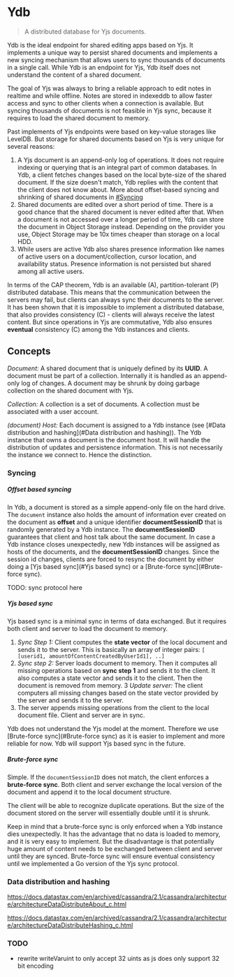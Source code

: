 
# Ydb
> A distributed database for Yjs documents. 

Ydb is the ideal endpoint for shared editing apps based on Yjs. It implements a unique way to persist shared documents and implements a new syncing mechanism that allows users to sync thousands of documents in a single call. While Ydb is an endpoint for Yjs, Ydb itself does not understand the content of a shared document.

The goal of Yjs was always to bring a reliable approach to edit notes in realtime and while offline. Notes are stored in indexeddb to allow faster access and sync to other clients when a connection is available. But syncing thousands of documents is not feasible in Yjs sync, because it requires to load the shared document to memory.

Past implements of Yjs endpoints were based on key-value storages like LevelDB. But storage for shared documents based on Yjs is very unique for several reasons:
1. A Yjs document is an append-only log of operations. It does not require indexing or querying that is an integral part of common databases. In Ydb, a client fetches changes based on the local byte-size of the shared document. If the size doesn't match, Ydb replies with the content that the client does not know about. More about offset-based syncing and shrinking of shared documents in [#Syncing](#Syncing)
2. Shared documents are edited over a short period of time. There is a good chance that the shared document is never edited after that. When a document is not accessed over a longer period of time, Ydb can store the document in Object Storage instead. Depending on the provider you use, Object Storage may be 10x times cheaper than storage on a local HDD.
3. While users are active Ydb also shares presence information like names of active users on a document/collection, cursor location, and availability status. Presence information is not persisted but shared among all active users. 

In terms of the CAP theorem, Ydb is an available (A), partition-tolerant (P) distributed database. This means that the communication between the servers may fail, but clients can always sync their documents to the server. 
It has been shown that it is impossible to implement a distributed database, that also provides consistency (C) - clients will always receive the latest content. But since operations in Yjs are commutative, Ydb also ensures **eventual** consistency (C) among the Ydb instances and clients.  

## Concepts

*Document:* A shared document that is uniquely defined by its **UUID**. A document must be part of a collection. Internally it is handled as an append-only log of changes. A document may be shrunk by doing garbage collection on the shared document with Yjs. 

*Collection:* A collection is a set of documents. A collection must be associated with a user account.

*(document) Host:* Each document is assigned to a Ydb instance (see [#Data distribution and hashing](#Data distribution and hashing)). The Ydb instance that owns a document is the document host. It will handle the distribution of updates and persistence information. This is not necessarily the instance we connect to. Hence the distinction.

### Syncing

##### Offset based syncing
In Ydb, a document is stored as a simple append-only file on the hard drive. The `document` instance also holds the amount of information ever created on the document as **offset** and a unique identifier **documentSessionID** that is randomly generated by a Ydb instance. The **documentSessionID** guarantees that client and host talk about the same document. In case a Ydb instance closes unexpectedly, new Ydb instances will be assigned as hosts of the documents, and the **documentSessionID** changes. Since the session id changes, clients are forced to resync the document by either doing a [Yjs based sync](#Yjs based sync) or a [Brute-force sync](#Brute-force sync).

TODO: sync protocol here

##### Yjs based sync
Yjs based sync is a minimal sync in terms of data exchanged. But it requires both client and server to load the document to memory.

1. *Sync Step 1:* Client computes the **state vector** of the local document and sends it to the server. This is basically an array of integer pairs: `[ [userid1, amountOfContentCreatedByUserId1], ..]`
2. *Sync step 2:* Server loads document to memory. Then it computes all missing operations based on **sync step 1** and sends it to the client. It also computes a state vector and sends it to the client. Then the document is removed from memory.
3 *Update server:* The client computers all missing changes based on the state vector provided by the server and sends it to the server.
4. The server appends missing operations from the client to the local document file. Client and server are in sync.

Ydb does not understand the Yjs model at the moment. Therefore we use [Brute-force sync](#Brute-force sync) as it is easier to implement and more reliable for now. Ydb will support Yjs based sync in the future.

##### Brute-force sync

Simple. If the `documentSessionID` does not match, the client enforces a **brute-force sync**. Both client and server exchange the local version of the document and append it to the local document structure. 

The client will be able to recognize duplicate operations. But the size of the document stored on the server will essentially double until it is shrunk.

Keep in mind that a brute-force sync is only enforced when a Ydb instance dies unexpectedly.  It has the advantage that no data is loaded to memory, and it is very easy to implement. But the disadvantage is that potentially huge amount of content needs to be exchanged between client and server until they are synced. Brute-force sync will ensure eventual consistency until we implemented a Go version of the Yjs sync protocol.

### Data distribution and hashing


https://docs.datastax.com/en/archived/cassandra/2.1/cassandra/architecture/architectureDataDistributeAbout_c.html

https://docs.datastax.com/en/archived/cassandra/2.1/cassandra/architecture/architectureDataDistributeHashing_c.html


### TODO
* rewrite writeVaruint to only accept 32 uints as js does only support 32 bit encoding
